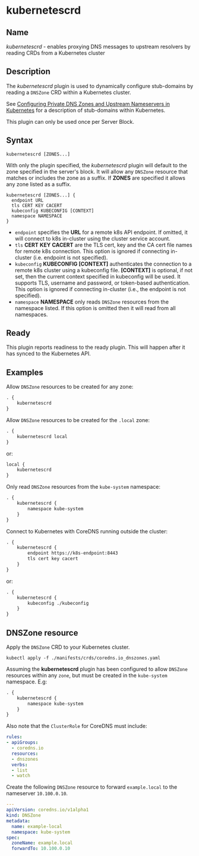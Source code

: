 # kubernetescrd

## Name

*kubernetescrd* - enables proxying DNS messages to upstream resolvers by reading
CRDs from a Kubernetes cluster

## Description

The *kubernetescrd* plugin is used to dynamically configure stub-domains by
reading a `DNSZone` CRD within a Kubernetes cluster.

See [Configuring Private DNS Zones and Upstream Nameservers in
Kubernetes](https://kubernetes.io/blog/2017/04/configuring-private-dns-zones-upstream-nameservers-kubernetes/)
for a description of stub-domains within Kubernetes.

This plugin can only be used once per Server Block.

## Syntax

~~~
kubernetescrd [ZONES...]
~~~

With only the plugin specified, the *kubernetescrd* plugin will default to the
zone specified in the server's block. It will allow any `DNSZone` resource that
matches or includes the zone as a suffix. If **ZONES** are specified it allows
any zone listed as a suffix.

```
kubernetescrd [ZONES...] {
  endpoint URL
  tls CERT KEY CACERT
  kubeconfig KUBECONFIG [CONTEXT]
  namespace NAMESPACE
}
```

* `endpoint` specifies the **URL** for a remote k8s API endpoint.  If omitted,
  it will connect to k8s in-cluster using the cluster service account.
* `tls` **CERT** **KEY** **CACERT** are the TLS cert, key and the CA cert file
  names for remote k8s connection.  This option is ignored if connecting
  in-cluster (i.e. endpoint is not specified).
* `kubeconfig` **KUBECONFIG [CONTEXT]** authenticates the connection to a remote
  k8s cluster using a kubeconfig file.  **[CONTEXT]** is optional, if not set,
  then the current context specified in kubeconfig will be used.  It supports
  TLS, username and password, or token-based authentication.  This option is
  ignored if connecting in-cluster (i.e., the endpoint is not specified).
* `namespace` **NAMESPACE** only reads `DNSZone` resources from the namespace
  listed. If this option is omitted then it will read from all namespaces.

## Ready

This plugin reports readiness to the ready plugin. This will happen after it has
synced to the Kubernetes API.

## Examples

Allow `DNSZone` resources to be created for any zone:

~~~ txt
. {
    kubernetescrd
}
~~~

Allow `DNSZone` resources to be created for the `.local` zone:


~~~ txt
. {
    kubernetescrd local
}
~~~

or:

~~~ txt
local {
    kubernetescrd
}
~~~

Only read `DNSZone` resources from the `kube-system` namespace:

~~~ txt
. {
    kubernetescrd {
        namespace kube-system
    }
}
~~~

Connect to Kubernetes with CoreDNS running outside the cluster:

~~~ txt
. {
    kubernetescrd {
        endpoint https://k8s-endpoint:8443
        tls cert key cacert
    }
}
~~~

or:

~~~ txt
. {
    kubernetescrd {
        kubeconfig ./kubeconfig
    }
}
~~~

## DNSZone resource

Apply the `DNSZone` CRD to your Kubernetes cluster.

```
kubectl apply -f ./manifests/crds/coredns.io_dnszones.yaml
```

Assuming the **kubernetescrd** plugin has been configured to allow `DNSZone`
resources within any `zone`, but must be created in the `kube-system` namespace.
E.g:

~~~ txt
. {
    kubernetescrd {
        namespace kube-system
    }
}
~~~

Also note that the `ClusterRole` for CoreDNS must include:

```yaml
rules:
- apiGroups:
  - coredns.io
  resources:
  - dnszones
  verbs:
  - list
  - watch
```

Create the following `DNSZone` resource to forward `example.local` to the
nameserver `10.100.0.10`.

```yaml
---
apiVersion: coredns.io/v1alpha1
kind: DNSZone
metadata:
  name: example-local
  namespace: kube-system
spec:
  zoneName: example.local
  forwardTo: 10.100.0.10
```
